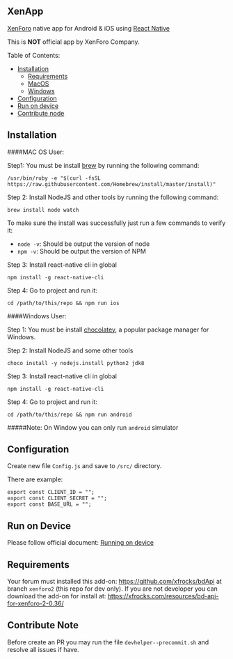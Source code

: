 XenApp
---------
[XenForo](https://xenforo.com) native app for Android & iOS using [React Native](https://facebook.github.io/react-native)

This is __NOT__ official app by XenForo Company.

Table of Contents:

* [Installation](#installation)
    * [Requirements](#requirements)
    * [MacOS](#mac-os-user)
    * [Windows](#windows-user)
* [Configuration](#configuration)
* [Run on device](#run-on-device)
* [Contribute node](#contribute-note)

Installation
---------------

####MAC OS User:

Step1: You must be install [brew](https://brew.sh) by running the following command:

`/usr/bin/ruby -e "$(curl -fsSL https://raw.githubusercontent.com/Homebrew/install/master/install)"`

Step 2: Install NodeJS and other tools by running the following command:

`brew install node watch`

To make sure the install was successfully just run a few commands to verify it:

* `node -v`: Should be output the version of node
* `npm -v`: Should be output the version of NPM

Step 3: Install react-native cli in global

`npm install -g react-native-cli`

Step 4: Go to project and run it:

`cd /path/to/this/repo && npm run ios`

####Windows User:

Step 1: You must be install [chocolatey](https://chocolatey.org/install), a popular package manager for Windows.

Step 2: Install NodeJS and some other tools

`choco install -y nodejs.install python2 jdk8`

Step 3: Install react-native cli in global

`npm install -g react-native-cli`

Step 4: Go to project and run it:

`cd /path/to/this/repo && npm run android`

#####Note:
On Window you can only run `android` simulator

Configuration
----------------
Create new file `Config.js` and save to `/src/` directory.

There are example:
```
export const CLIENT_ID = "";
export const CLIENT_SECRET = "";
export const BASE_URL = "";

```

Run on Device
-----------------
Please follow official document: [Running on device](https://facebook.github.io/react-native/docs/running-on-device#3-build-and-run-your-app)

Requirements
-------------
Your forum must installed this add-on: https://github.com/xfrocks/bdApi at branch `xenforo2` (this repo for dev only).
If you are not developer you can download the add-on for install at: https://xfrocks.com/resources/bd-api-for-xenforo-2-0.36/

Contribute Note
------------------
Before create an PR you may run the file `devhelper--precommit.sh` and resolve all issues if have.